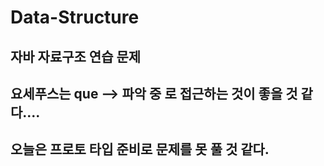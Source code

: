 # Data-Structure

## 자바 자료구조 연습 문제

## 요세푸스는 que --> 파악 중 로 접근하는 것이 좋을 것 같다....

## 오늘은 프로토 타입 준비로 문제를 못 풀 것 같다.
